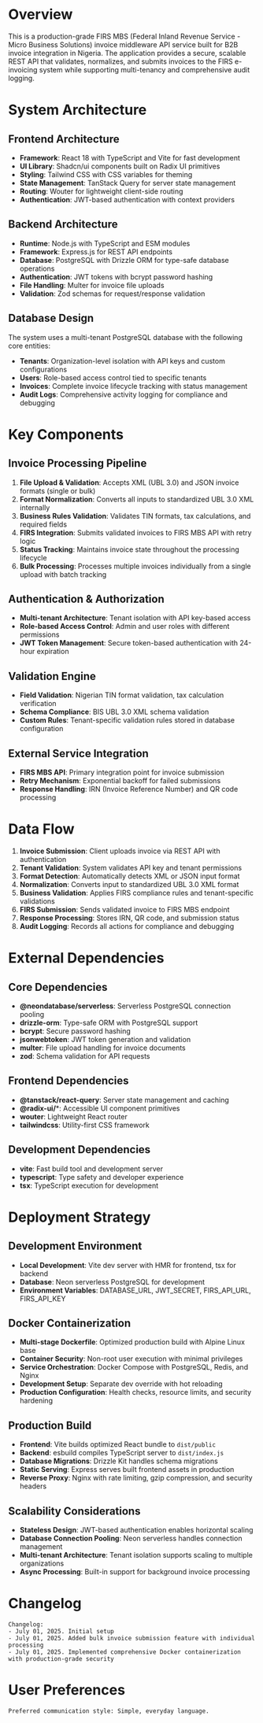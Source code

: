 # Overview

This is a production-grade FIRS MBS (Federal Inland Revenue Service - Micro Business Solutions) invoice middleware API service built for B2B invoice integration in Nigeria. The application provides a secure, scalable REST API that validates, normalizes, and submits invoices to the FIRS e-invoicing system while supporting multi-tenancy and comprehensive audit logging.

# System Architecture

## Frontend Architecture
- **Framework**: React 18 with TypeScript and Vite for fast development
- **UI Library**: Shadcn/ui components built on Radix UI primitives
- **Styling**: Tailwind CSS with CSS variables for theming
- **State Management**: TanStack Query for server state management
- **Routing**: Wouter for lightweight client-side routing
- **Authentication**: JWT-based authentication with context providers

## Backend Architecture
- **Runtime**: Node.js with TypeScript and ESM modules
- **Framework**: Express.js for REST API endpoints
- **Database**: PostgreSQL with Drizzle ORM for type-safe database operations
- **Authentication**: JWT tokens with bcrypt password hashing
- **File Handling**: Multer for invoice file uploads
- **Validation**: Zod schemas for request/response validation

## Database Design
The system uses a multi-tenant PostgreSQL database with the following core entities:
- **Tenants**: Organization-level isolation with API keys and custom configurations
- **Users**: Role-based access control tied to specific tenants
- **Invoices**: Complete invoice lifecycle tracking with status management
- **Audit Logs**: Comprehensive activity logging for compliance and debugging

# Key Components

## Invoice Processing Pipeline
1. **File Upload & Validation**: Accepts XML (UBL 3.0) and JSON invoice formats (single or bulk)
2. **Format Normalization**: Converts all inputs to standardized UBL 3.0 XML internally
3. **Business Rules Validation**: Validates TIN formats, tax calculations, and required fields
4. **FIRS Integration**: Submits validated invoices to FIRS MBS API with retry logic
5. **Status Tracking**: Maintains invoice state throughout the processing lifecycle
6. **Bulk Processing**: Processes multiple invoices individually from a single upload with batch tracking

## Authentication & Authorization
- **Multi-tenant Architecture**: Tenant isolation with API key-based access
- **Role-based Access Control**: Admin and user roles with different permissions
- **JWT Token Management**: Secure token-based authentication with 24-hour expiration

## Validation Engine
- **Field Validation**: Nigerian TIN format validation, tax calculation verification
- **Schema Compliance**: BIS UBL 3.0 XML schema validation
- **Custom Rules**: Tenant-specific validation rules stored in database configuration

## External Service Integration
- **FIRS MBS API**: Primary integration point for invoice submission
- **Retry Mechanism**: Exponential backoff for failed submissions
- **Response Handling**: IRN (Invoice Reference Number) and QR code processing

# Data Flow

1. **Invoice Submission**: Client uploads invoice via REST API with authentication
2. **Tenant Validation**: System validates API key and tenant permissions
3. **Format Detection**: Automatically detects XML or JSON input format
4. **Normalization**: Converts input to standardized UBL 3.0 XML format
5. **Business Validation**: Applies FIRS compliance rules and tenant-specific validations
6. **FIRS Submission**: Sends validated invoice to FIRS MBS endpoint
7. **Response Processing**: Stores IRN, QR code, and submission status
8. **Audit Logging**: Records all actions for compliance and debugging

# External Dependencies

## Core Dependencies
- **@neondatabase/serverless**: Serverless PostgreSQL connection pooling
- **drizzle-orm**: Type-safe ORM with PostgreSQL support
- **bcrypt**: Secure password hashing
- **jsonwebtoken**: JWT token generation and validation
- **multer**: File upload handling for invoice documents
- **zod**: Schema validation for API requests

## Frontend Dependencies
- **@tanstack/react-query**: Server state management and caching
- **@radix-ui/***: Accessible UI component primitives
- **wouter**: Lightweight React router
- **tailwindcss**: Utility-first CSS framework

## Development Dependencies
- **vite**: Fast build tool and development server
- **typescript**: Type safety and developer experience
- **tsx**: TypeScript execution for development

# Deployment Strategy

## Development Environment
- **Local Development**: Vite dev server with HMR for frontend, tsx for backend
- **Database**: Neon serverless PostgreSQL for development
- **Environment Variables**: DATABASE_URL, JWT_SECRET, FIRS_API_URL, FIRS_API_KEY

## Docker Containerization
- **Multi-stage Dockerfile**: Optimized production build with Alpine Linux base
- **Container Security**: Non-root user execution with minimal privileges
- **Service Orchestration**: Docker Compose with PostgreSQL, Redis, and Nginx
- **Development Setup**: Separate dev override with hot reloading
- **Production Configuration**: Health checks, resource limits, and security hardening

## Production Build
- **Frontend**: Vite builds optimized React bundle to `dist/public`
- **Backend**: esbuild compiles TypeScript server to `dist/index.js`
- **Database Migrations**: Drizzle Kit handles schema migrations
- **Static Serving**: Express serves built frontend assets in production
- **Reverse Proxy**: Nginx with rate limiting, gzip compression, and security headers

## Scalability Considerations
- **Stateless Design**: JWT-based authentication enables horizontal scaling
- **Database Connection Pooling**: Neon serverless handles connection management
- **Multi-tenant Architecture**: Tenant isolation supports scaling to multiple organizations
- **Async Processing**: Built-in support for background invoice processing

# Changelog

```
Changelog:
- July 01, 2025. Initial setup
- July 01, 2025. Added bulk invoice submission feature with individual processing
- July 01, 2025. Implemented comprehensive Docker containerization with production-grade security
```

# User Preferences

```
Preferred communication style: Simple, everyday language.
```
